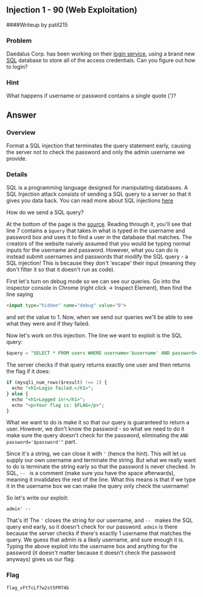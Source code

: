 ## Injection 1 - 90 (Web Exploitation)
####Writeup by patil215

### Problem

Daedalus Corp. has been working on their [login service](http://web2014.picoctf.com/injection1/), using a brand new [SQL](http://www.w3schools.com/sql/sql_intro.asp) database to store all of the access credentials. Can you figure out how to login?

### Hint

What happens if username or password contains a single quote (')?

## Answer

### Overview

Format a SQL injection that terminates the query statement early, causing the server not to check the password and only the admin username we provide.

### Details

SQL is a programming language designed for manipulating databases. A SQL Injection attack consists of sending a SQL query to a server so that it gives you data back. You can read more about SQL injections [here](https://www.owasp.org/index.php/SQL_Injection)

How do we send a SQL query?

At the bottom of the page is the [source](http://web2014.picoctf.com/injection1/login.phps). Reading through it, you'll see that line 7 contains a ```$query``` that takes in what is typed in the username and password box and uses it to find a user in the database that matches. The creators of the website naively assumed that you would be typing normal inputs for the username and password. However, what you can do is instead submit usernames and passwords that modify the SQL query - a SQL injection! This is because they don't 'escape' their input (meaning they don't filter it so that it doesn't run as code).

First let's turn on debug mode so we can see our queries. Go into the inspector console in Chrome (right click -> Inspect Element), then find the line saying

```html
<input type="hidden" name="debug" value="0">
```

and set the value to 1. Now, when we send our queries we'll be able to see what they were and if they failed.

Now let's work on this injection. The line we want to exploit is the SQL query:

```sql
$query = "SELECT * FROM users WHERE username='$username' AND password='$password'";
```

The server checks if that query returns exactly one user and then returns the flag if it does:

```sql
if (mysqli_num_rows($result) !== 1) {
  echo "<h1>Login failed.</h1>";
} else {
  echo "<h1>Logged in!</h1>";
  echo "<p>Your flag is: $FLAG</p>";
}
```

What we want to do is make it so that our query is guaranteed to return a user. However, we don't know the password - so what we need to do it make sure the query doesn't check for the password, eliminating the ``` AND password='$password'" ``` part.

Since it's a string, we can close it with ```'``` (hence the hint). This will let us supply our own username and terminate the string. But what we really want to do is terminate the string early so that the password is never checked. In SQL, ```-- ``` is a comment (make sure you have the space afterwards), meaning it invalidates the rest of the line. What this means is that if we type it in the username box we can make the query only check the username!

So let's write our exploit:

```
admin' --
```

That's it! The ```'``` closes the string for our username, and ```-- ``` makes the SQL query end early, so it doesn't check for our password. ```admin``` is there because the server checks if there's exactly 1 username that matches the query. We guess that admin is a likely username, and sure enough it is. Typing the above exploit into the username box and anything for the password (it doesn't matter because it doesn't check the password anyways) gives us our flag.


### Flag

    flag_vFtTcLf7w2st5FM74b
